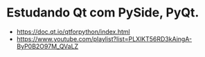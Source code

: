 # Estudando Qt com PySide, PyQt.

- https://doc.qt.io/qtforpython/index.html
- https://www.youtube.com/playlist?list=PLXlKT56RD3kAingA-ByP0B2O97M_QVaLZ
